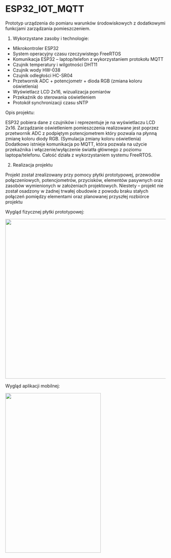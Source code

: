 # ESP32_IOT_MQTT
Prototyp urządzenia do pomiaru warunków środowiskowych
z dodatkowymi funkcjami zarządzania pomieszczeniem.

1. Wykorzystane zasoby i technologie:
  * Mikrokontroler ESP32
  * System operacyjny czasu rzeczywistego FreeRTOS
  * Komunikacja ESP32 – laptop/telefon z wykorzystaniem protokołu MQTT
  * Czujnik temperatury i wilgotności DHT11
  * Czujnik wody HW-038
  * Czujnik odległości HC-SR04
  * Przetwornik ADC + potencjometr + dioda RGB (zmiana koloru oświetlenia)
  * Wyświetlacz LCD 2x16, wizualizacja pomiarów
  * Przekaźnik do sterowania oświetleniem
  * Protokół synchronizacji czasu sNTP
  
Opis projektu:

 ESP32 pobiera dane z czujników i reprezentuje je na wyświetlaczu LCD 2x16.
Zarządzanie oświetleniem pomieszczenia realizowane jest poprzez przetwornik
ADC z podpiętym potencjometrem który pozwala na płynną zmianę koloru diody RGB.
(Symulacja zmiany koloru oświetlenia) Dodatkowo istnieje komunikacja po MQTT, która
pozwala na użycie przekaźnika i włączenie/wyłączenie światła głównego z poziomu
laptopa/telefonu.
Całość działa z wykorzystaniem systemu FreeRTOS.


2. Realizacja projektu

Projekt został zrealizowany przy pomocy płytki prototypowej, przewodów
połączeniowych, potencjometrów, przycisków, elementów pasywnych oraz zasobów
wymienionych w założeniach projektowych.
Niestety – projekt nie został osadzony w żadnej trwałej obudowie z powodu braku
stałych połączeń pomiędzy elementami oraz planowanej przyszłej rozbiórce projektu

Wygląd fizycznej płytki prototypowej:

<img src="https://user-images.githubusercontent.com/72871744/226610364-0c0c4a7c-efc4-4e88-98e1-d7d630f6fca2.JPG"  width="650" height="500">

Wygląd aplikacji mobilnej:

<img src="https://user-images.githubusercontent.com/72871744/226610481-ea95c67c-3b41-4338-b231-20c3517d9811.PNG" width="300" height="500">



